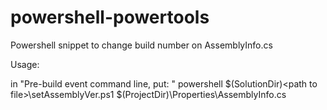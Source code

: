 # powershell-powertools
Powershell snippet to change build number on AssemblyInfo.cs

Usage:

in "Pre-build event command line, put: "
powershell $(SolutionDir)\<path to file>\setAssemblyVer.ps1 $(ProjectDir)\Properties\AssemblyInfo.cs
